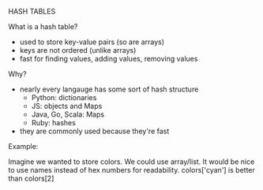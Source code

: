 HASH TABLES

What is a hash table?
- used to store key-value pairs (so are arrays)
- keys are not ordered (unlike arrays)
- fast for finding values, adding values, removing values

Why?
- nearly every langauge has some sort of hash structure
  - Python: dictionaries
  - JS: objects and Maps
  - Java, Go, Scala: Maps
  - Ruby: hashes
- they are commonly used because they're fast

Example:

Imagine we wanted to store colors. We could use array/list.
It would be nice to use names instead of hex numbers for readability.
colors['cyan'] is better than colors[2]
